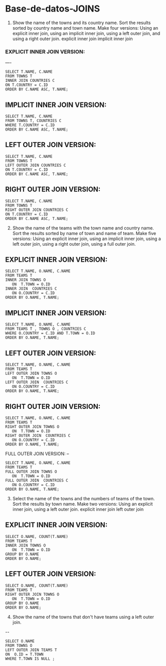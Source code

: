 # Base-de-datos-JOINS
1. Show the name of the towns and its country name. Sort the results sorted by country name and town name. Make four versions:
Using an explicit inner join,
using an implicit inner join,
using a left outer join,
and using a right outer join.
explicit inner join
implicit inner join



### EXPLICIT INNER JOIN VERSION:
—- 
~~~
SELECT T.NAME, C.NAME
FROM TOWNS T
INNER JOIN COUNTRIES C
ON T.COUNTRY = C.ID
ORDER BY C.NAME ASC, T.NAME;
~~~




IMPLICIT INNER JOIN VERSION:
-- 
~~~
SELECT T.NAME, C.NAME
FROM TOWNS T, COUNTRIES C
WHERE T.COUNTRY = C.ID
ORDER BY C.NAME ASC, T.NAME;
~~~




LEFT OUTER JOIN VERSION:
-
~~~
SELECT T.NAME, C.NAME
FROM TOWNS T
LEFT OUTER JOIN COUNTRIES C
ON T.COUNTRY = C.ID
ORDER BY C.NAME ASC, T.NAME;
~~~



RIGHT OUTER JOIN VERSION:
-- 

~~~
SELECT T.NAME, C.NAME
FROM TOWNS T
RIGHT OUTER JOIN COUNTRIES C
ON T.COUNTRY = C.ID
ORDER BY C.NAME ASC, T.NAME;
~~~






2. Show the name of the teams with the town name and country name. Sort the results sorted by name of town and name of team. Make five versions:
Using an explicit inner join,
using an implicit inner join,
using a left outer join,
using a right outer join,
using a full outer join.




EXPLICIT INNER JOIN VERSION:
-- 

~~~
SELECT T.NAME, O.NAME, C.NAME
FROM TEAMS T
INNER JOIN TOWNS O
   ON  T.TOWN = O.ID
INNER JOIN  COUNTRIES C
   ON O.COUNTRY = C.ID
ORDER BY O.NAME, T.NAME;
~~~





IMPLICIT INNER JOIN VERSION:
-- 


~~~
SELECT T.NAME, O.NAME, C.NAME
FROM TEAMS T , TOWNS O , COUNTRIES C
WHERE O.COUNTRY = C.ID AND T.TOWN = O.ID
ORDER BY O.NAME, T.NAME;
~~~



LEFT OUTER JOIN VERSION:
-- 


~~~
SELECT T.NAME, O.NAME, C.NAME
FROM TEAMS T
LEFT OUTER JOIN TOWNS O
   ON  T.TOWN = O.ID
LEFT OUTER JOIN  COUNTRIES C
   ON O.COUNTRY = C.ID
ORDER BY O.NAME, T.NAME;
~~~





RIGHT OUTER JOIN VERSION:
-- 

~~~
SELECT T.NAME, O.NAME, C.NAME
FROM TEAMS T
RIGHT OUTER JOIN TOWNS O
   ON  T.TOWN = O.ID
RIGHT OUTER JOIN  COUNTRIES C
   ON O.COUNTRY = C.ID
ORDER BY O.NAME, T.NAME;
~~~



FULL OUTER JOIN VERSION:
–

~~~
SELECT T.NAME, O.NAME, C.NAME
FROM TEAMS T
FULL OUTER JOIN TOWNS O
   ON  T.TOWN = O.ID
FULL OUTER JOIN  COUNTRIES C
   ON O.COUNTRY = C.ID
ORDER BY O.NAME, T.NAME;
~~~



3. Select the name of the towns and the numbers of teams of the town. Sort the results by town name. Make two versions:
Using an explicit inner join,
using a left outer join.
explicit inner join
left outer join



EXPLICIT INNER JOIN VERSION:
-- 
~~~
SELECT O.NAME, COUNT(T.NAME)
FROM TEAMS T
INNER JOIN TOWNS O
   ON  T.TOWN = O.ID
GROUP BY O.NAME
ORDER BY O.NAME;
~~~



LEFT OUTER JOIN VERSION:
-- 
~~~
SELECT O.NAME, COUNT(T.NAME)
FROM TEAMS T
RIGHT OUTER JOIN TOWNS O
   ON  T.TOWN = O.ID
GROUP BY O.NAME
ORDER BY O.NAME;
~~~



4. Show the name of the towns that don't have teams using a left outer join.

-- 
~~~
SELECT O.NAME
FROM TOWNS O
LEFT OUTER JOIN TEAMS T
ON  O.ID = T.TOWN
WHERE T.TOWN IS NULL ;
~~~



